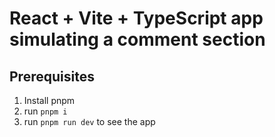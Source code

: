 # React + Vite + TypeScript app simulating a comment section

## Prerequisites
1. Install pnpm
2. run `pnpm i`
3. run `pnpm run dev` to see the app

